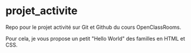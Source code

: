 # projet_activite
Repo pour le projet activité sur Git et Github du cours
OpenClassRooms.

Pour cela, je vous propose un petit "Hello World" des familles en HTML et CSS.
